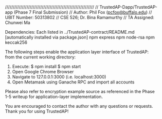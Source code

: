 //////////////////////////////////////////////////////////
// TrustedAP-Dapp/TrustedAP-app (Phase 7 Final Submission)
// Author: Phil Fox (pcfox@buffalo.edu)
// UBIT Number: 50313802
// CSE 526; Dr. Bina Ramamurthy
// TA Assigned: Chunwei Ma

Dependencies: 
	Each listed in ../TrustedAP-contract/README.md
	[automatically installed via package.json]
		npm express
		npm node-rsa
		npm keccak256

The following steps enable the application layer interface of TrustedAP:
	from the current working directory:

1. Execute:
	$ npm install
	$ npm start
2. Open Google Chrome Browser
3. Navigate to 127.0.0.1:3000 (i.e. localhost:3000) 
4. Open Metamask using Ganache RPC and import all accounts

Please also refer to encryption example source as referenced in the Phase 
	1-5 writeup for application-layer implementation.

You are encouraged to contact the author with any questions or requests. 
	Thank you for using TrustedAP!
